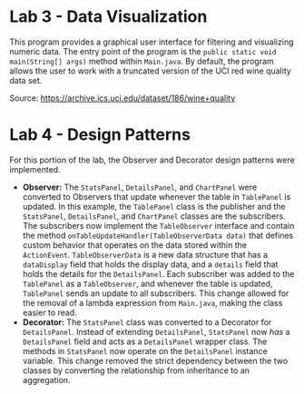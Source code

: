 # Lab 3 - Data Visualization

This program provides a graphical user interface for filtering and visualizing numeric 
data. The entry point of the program is the `public static void main(String[] args)` 
method within `Main.java`. By default, the program allows the user to work with a 
truncated version of the UCI red wine quality data set.

Source: https://archive.ics.uci.edu/dataset/186/wine+quality

# Lab 4 - Design Patterns

For this portion of the lab, the Observer and Decorator design patterns were implemented.

* **Observer:** The `StatsPanel`, `DetailsPanel`, and `ChartPanel` were converted to 
Observers that update whenever the table in `TablePanel` is updated. In this example, 
the `TablePanel` class is the publisher and the `StatsPanel`, `DetailsPanel`, and 
`ChartPanel` classes are the subscribers. The subscribers now implement the 
`TableObserver` interface and contain the method `onTableUpdateHandler(TableObserverData data)`
that defines custom behavior that operates on the data stored within the `ActionEvent`.
`TableObserverData` is a new data structure that has a `dataDisplay` field that holds the
display data, and a `details` field that holds the details for the `DetailsPanel`.
Each subscriber was added to the `TablePanel` as a `TableObserver`, and whenever the
table is updated, `TablePanel` sends an update to all subscribers. This change allowed for the
removal of a lambda expression from `Main.java`, making the class easier to read.
* **Decorator:** The `StatsPanel` class was converted to a Decorator for `DetailsPanel`.
Instead of extending `DetailsPanel`, `StatsPanel` now *has* a `DetailsPanel` field and
acts as a `DetailsPanel` wrapper class. The methods in `StatsPanel` now operate on the
`DetailsPanel` instance variable. This change removed the strict dependency between the 
two classes by converting the relationship from inheritance to an aggregation.